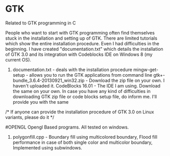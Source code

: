 # GTK
Related to GTK programming in C

People who want to start with GTK programming often find themselves stuck in the installation and setting up of GTK. There are limited tutorials which show the entire installation procedure. Even I had difficulties in the beginning. 
I have created "documentation.txt" which details the installation of GTK 3.0 and its integration with Codeblocks IDE on Windows 8 (my current OS).
1) documentation.txt - deals with the installation procedure
   mingw-get-setup - allows you to run the GTK applications from command line
   gtk+-bundle_3.6.4-20130921_win32.zip - Download the zip file on your own. I haven't uploaded it.
   CodeBlocks 16.01 - The IDE I am using. Download the same on your own. In case you have any kind of difficulties in downloading 
                      GTK zip file or code blocks setup file, do inform me. I'll provide you with the same

/* If anyone can provide the installation procedure of GTK 3.0 on Linux variants, please do it */
                      
#OPENGL
Opengl Based programs. All tested on windows.
1) polygonfill.cpp - Boundary fill using multicolored boundary, Flood fill performance in case of both single color and multicolor boundary, Implemented using subwindows.
